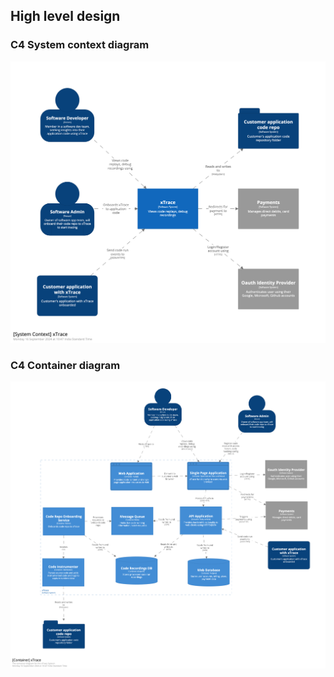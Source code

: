 
## High level design

### C4 System context diagram
![Context](media/C4_Context.png)
### C4 Container diagram
![Context](media/C4Containers.png)

